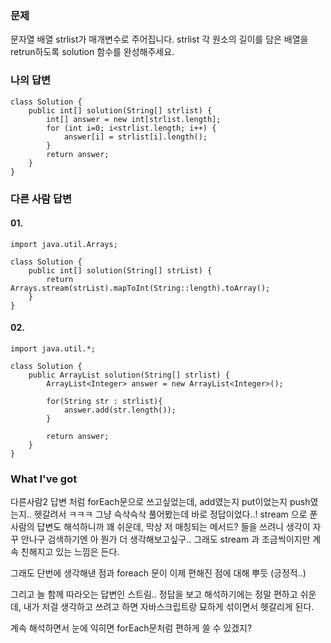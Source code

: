 ### 문제
문자열 배열 strlist가 매개변수로 주어집니다. strlist 각 원소의 길이를 담은 배열을 retrun하도록 solution 함수를 완성해주세요.

### 나의 답변
```
class Solution {
    public int[] solution(String[] strlist) {
        int[] answer = new int[strlist.length];
        for (int i=0; i<strlist.length; i++) {
            answer[i] = strlist[i].length();
        }
        return answer;
    }
}
```

### 다른 사람 답변
#### 01.
```
import java.util.Arrays;

class Solution {
    public int[] solution(String[] strList) {
        return Arrays.stream(strList).mapToInt(String::length).toArray();
    }
}
```

#### 02.
```
import java.util.*;

class Solution {
    public ArrayList solution(String[] strlist) {
        ArrayList<Integer> answer = new ArrayList<Integer>();

        for(String str : strlist){
            answer.add(str.length());
        }

        return answer;
    }
}
```

### What I've got
다른사람2 답변 처럼 forEach문으로 쓰고싶었는데, add였는지 put이었는지 push였는지.. 헷갈려서 ㅋㅋㅋ 
그냥 슥삭슥삭 풀어봤는데 바로 정답이었다..!
stream 으로 푼 사람의 답변도 해석하니까 꽤 쉬운데,
막상 저 매칭되는 메서드? 들을 쓰려니 생각이 자꾸 안나구
검색하기엔 아 뭔가 더 생각해보고싶구.. 
그래도 stream 과 조금씩이지만 계속 친해지고 있는 느낌은 든다. 

그래도 단번에 생각해낸 점과 foreach 문이 이제 편해진 점에 대해 뿌듯 (긍정적..)

그리고 늘 함께 따라오는 답변인 스트림.. 정답을 보고 해석하기에는 정말 편하고 쉬운데,
내가 저걸 생각하고 쓰려고 하면 자바스크립트랑 묘하게 섞이면서 헷갈리게 된다.

계속 해석하면서 눈에 익히면 forEach문처럼 편하게 쓸 수 있겠지?
